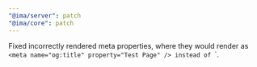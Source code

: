 ```yaml
---
"@ima/server": patch
"@ima/core": patch
---
```


Fixed incorrectly rendered meta properties, where they would render as `<meta name="og:title" property="Test Page" /> instead of `<meta property="og:title" content="Test Page" />`.

